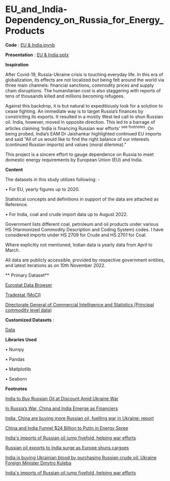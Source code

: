 # EU_and_India-Dependency_on_Russia_for_Energy_Products

**Code** : [EU & India.ipynb](https://github.com/Sharma-Amol/EU_and_India-Dependency_on_Russia_for_Energy_Products/blob/main/EU%20%26%20India%20-%20Dependency%20on%20Russia%20for%20Energy%20Products.ipynb)

**Presentation** : [EU & India.pptx](https://github.com/Sharma-Amol/EU_and_India-Dependency_on_Russia_for_Energy_Products/blob/main/EU%20%26%20India%20-%20Dependency%20on%20Russia%20for%20Energy%20Products.pptx)

**Inspiration**

After Covid-19, Russia-Ukraine crisis is touching everyday life.  In this era of globalization, its effects are not localized but being felt around the world via three main channels: financial sanctions, commodity prices and supply chain disruptions. The humanitarian cost is also staggering with reports of tens of thousands killed and millions becoming refugees. 

Against this backdrop, it is but natural to expeditiously look for a solution to cease fighting. An immediate way is to target Russia’s finances by constricting its exports. It resulted in a mostly West led call to shun Russian oil. India, however, moved in opposite direction. This led to a barrage of articles claiming ‘India is financing Russian war efforts’  <sup>see footnotes</sup>. On being probed, India’s EAM Dr Jaishankar highlighted continued EU imports and said “All of us would like to find the right balance of our interests (continued Russian imports) and values (moral dilemma)." 

This project is a sincere effort to gauge dependence on Russia to meet domestic energy requirements by European Union (EU) and India. 

**Content**

The datasets in this study utilizes following: -

  •	For EU, yearly figures up to 2020.
  
   Statistical concepts and definitions in support of the data are attached as Reference. 
     
  •	For India, coal and crude import data up to August 2022. 
  
  Government lists different coal, petroleum and oil products under various HS (Harmonized Commodity Description and Coding System) codes. I have considered imports under HS 2709 for Crude and HS 2701 for Coal.
     
  Where explicitly not mentioned, Indian data is yearly data from April to March. 
     
All data are publicly accessible, provided by respective government entities, and latest iterations as on 10th November 2022.


** Primary Dataset**

[Eurostat Data Browser](https://ec.europa.eu/eurostat/databrowser/explore/all/envir?lang=en&subtheme=nrg&display=list&sort=category)

[Tradestat (MoCI)](https://tradestat.commerce.gov.in/)

[Directorate General of Commercial Intelligence and Statistics (Principal commodity level data)](http://ftddp.dgciskol.gov.in/)

**Customized Datasets** : 

[Data](https://github.com/Sharma-Amol/EU_and_India-Dependency_on_Russia_for_Energy_Products/tree/main/Datasets)

**Libraries Used**

   •	Numpy
   
   •	Pandas
   
   •	Matlplotlib
   
   •	Seaborn
   
**Footnotes**

[India to Buy Russian Oil at Discount Amid Ukraine War](https://www.wsj.com/articles/india-to-buy-russian-oil-at-discount-amid-ukraine-war-11647446532)

[In Russia’s War, China and India Emerge as Financiers](https://www.nytimes.com/2022/06/24/business/russia-oil-china-india-ukraine-war.html)

[India, China are buying more Russian oil, fuelling war in Ukraine: report](https://globalnews.ca/news/8916152/russia-oil-exports-india-china-ukraine-war/)

[China and India Funnel $24 Billion to Putin in Energy Spree](https://www.bloomberg.com/news/articles/2022-07-06/china-and-india-funnel-24-billion-to-putin-with-energy-spree)

[India's imports of Russian oil jump fivefold, helping war efforts](https://asia.nikkei.com/Business/Energy/India-s-imports-of-Russian-oil-jump-fivefold-helping-war-efforts)

[Russian oil exports to India surge as Europe shuns cargoes](https://www.ft.com/content/5efc6338-3f01-4015-aedf-53a4a1944ca8)

[India is buying Ukrainian blood by purchasing Russian crude oil: Ukraine Foreign Minister Dmytro Kuleba](https://www.thehindu.com/news/national/india-is-buying-ukrainian-blood-by-purchasing-russian-crude-oil-foreign-minister-dmytro-kuleba/article65778802.ece)

[India's imports of Russian oil jump fivefold, helping war efforts](https://asia.nikkei.com/Business/Energy/India-s-imports-of-Russian-oil-jump-fivefold-helping-war-efforts)
